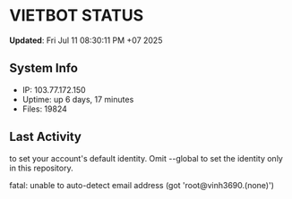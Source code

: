 # VIETBOT STATUS
**Updated**: Fri Jul 11 08:30:11 PM +07 2025

## System Info
- IP: 103.77.172.150
- Uptime: up 6 days, 17 minutes
- Files: 19824

## Last Activity

to set your account's default identity.
Omit --global to set the identity only in this repository.

fatal: unable to auto-detect email address (got 'root@vinh3690.(none)')

